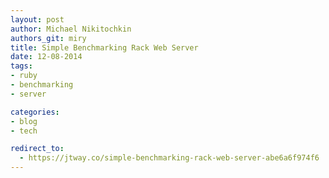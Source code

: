 ```yaml
---
layout: post
author: Michael Nikitochkin
authors_git: miry
title: Simple Benchmarking Rack Web Server
date: 12-08-2014
tags:
- ruby
- benchmarking
- server

categories:
- blog
- tech

redirect_to:
  - https://jtway.co/simple-benchmarking-rack-web-server-abe6a6f974f6
---
```

